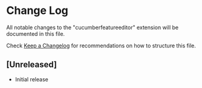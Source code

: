 # Change Log

All notable changes to the "cucumberfeatureeditor" extension will be documented in this file.

Check [Keep a Changelog](http://keepachangelog.com/) for recommendations on how to structure this file.

## [Unreleased]

- Initial release